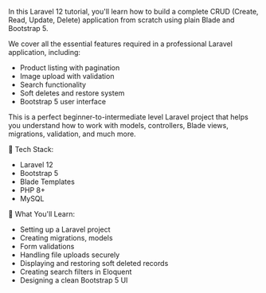 In this Laravel 12 tutorial, you'll learn how to build a complete CRUD (Create, Read, Update, Delete) application from scratch using plain Blade and Bootstrap 5. 

We cover all the essential features required in a professional Laravel application, including:

- Product listing with pagination  
- Image upload with validation  
- Search functionality  
- Soft deletes and restore system   
- Bootstrap 5 user interface  

This is a perfect beginner-to-intermediate level Laravel project that helps you understand how to work with models, controllers, Blade views, migrations, validation, and much more.

🔧 Tech Stack:
- Laravel 12
- Bootstrap 5
- Blade Templates
- PHP 8+
- MySQL

🧠 What You'll Learn:
- Setting up a Laravel project
- Creating migrations, models
- Form validations
- Handling file uploads securely
- Displaying and restoring soft deleted records
- Creating search filters in Eloquent
- Designing a clean Bootstrap 5 UI
